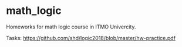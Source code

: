 # math_logic

Homeworks for math logic course in ITMO Univercity.

Tasks: https://github.com/shd/logic2018/blob/master/hw-practice.pdf
